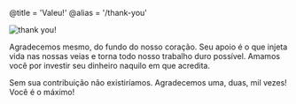 @title = 'Valeu!'
@alias = '/thank-you'

![thank you!](/about-us/donate/img/thanks-red-small.jpg)

Agradecemos mesmo, do fundo do nosso coração. Seu apoio é o que injeta vida nas nossas veias e torna todo nosso trabalho duro possível. Amamos você por investir seu dinheiro naquilo em que acredita.

Sem sua contribuição não existiríamos. Agradecemos uma, duas, mil vezes! Você é o máximo!
